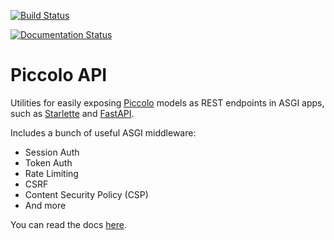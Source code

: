 [![Build Status](https://travis-ci.com/piccolo-orm/piccolo_api.svg?branch=master)](https://travis-ci.com/piccolo-orm/piccolo_api)

[![Documentation Status](https://readthedocs.org/projects/piccolo-api/badge/?version=latest)](https://piccolo-api.readthedocs.io/en/latest/?badge=latest)
# Piccolo API

Utilities for easily exposing [Piccolo](https://piccolo-orm.readthedocs.io/en/latest/) models as REST endpoints in ASGI apps, such as [Starlette](https://starlette.io) and [FastAPI](https://fastapi.tiangolo.com/).

Includes a bunch of useful ASGI middleware:

 * Session Auth
 * Token Auth
 * Rate Limiting
 * CSRF
 * Content Security Policy (CSP)
 * And more

You can read the docs [here](https://piccolo-api.readthedocs.io/en/latest/).
